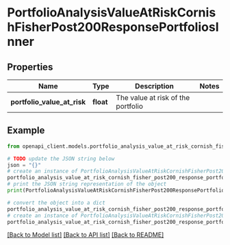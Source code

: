 # PortfolioAnalysisValueAtRiskCornishFisherPost200ResponsePortfoliosInner


## Properties

Name | Type | Description | Notes
------------ | ------------- | ------------- | -------------
**portfolio_value_at_risk** | **float** | The value at risk of the portfolio | 

## Example

```python
from openapi_client.models.portfolio_analysis_value_at_risk_cornish_fisher_post200_response_portfolios_inner import PortfolioAnalysisValueAtRiskCornishFisherPost200ResponsePortfoliosInner

# TODO update the JSON string below
json = "{}"
# create an instance of PortfolioAnalysisValueAtRiskCornishFisherPost200ResponsePortfoliosInner from a JSON string
portfolio_analysis_value_at_risk_cornish_fisher_post200_response_portfolios_inner_instance = PortfolioAnalysisValueAtRiskCornishFisherPost200ResponsePortfoliosInner.from_json(json)
# print the JSON string representation of the object
print(PortfolioAnalysisValueAtRiskCornishFisherPost200ResponsePortfoliosInner.to_json())

# convert the object into a dict
portfolio_analysis_value_at_risk_cornish_fisher_post200_response_portfolios_inner_dict = portfolio_analysis_value_at_risk_cornish_fisher_post200_response_portfolios_inner_instance.to_dict()
# create an instance of PortfolioAnalysisValueAtRiskCornishFisherPost200ResponsePortfoliosInner from a dict
portfolio_analysis_value_at_risk_cornish_fisher_post200_response_portfolios_inner_from_dict = PortfolioAnalysisValueAtRiskCornishFisherPost200ResponsePortfoliosInner.from_dict(portfolio_analysis_value_at_risk_cornish_fisher_post200_response_portfolios_inner_dict)
```
[[Back to Model list]](../README.md#documentation-for-models) [[Back to API list]](../README.md#documentation-for-api-endpoints) [[Back to README]](../README.md)


